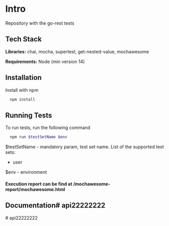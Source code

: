
# Intro
Repository with the go-rest tests

## Tech Stack

**Libraries:** chai, mocha, supertest, get-nested-value, mochawesome

**Requirements:** Node (min version 14)


## Installation

Install with npm

```bash
  npm install
```
    
## Running Tests

To run tests, run the following command

```bash
  npm run $testSetName $env
```
$testSetName - mandatory param, test set name. List of the supported test sets:
 - user

$env - environment 

#### Execution report can be find at /mochawesome-report/mochawesome.html


## Documentation#   a p i 2 2 2 2 2 2 2 2  
 #   a p i 2 2 2 2 2 2 2 2  
 